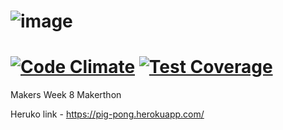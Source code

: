 ![image](https://github.com/ciawalsh/Pig-Pong/blob/master/public/image/logo.png?raw=true)
=============================================================
[![Code Climate](https://codeclimate.com/github/ciawalsh/Pig-Pong/badges/gpa.svg)](https://codeclimate.com/github/ciawalsh/Pig-Pong) [![Test Coverage](https://codeclimate.com/github/ciawalsh/Pig-Pong/badges/coverage.svg)](https://codeclimate.com/github/ciawalsh/Pig-Pong)
=============================================================
Makers Week 8 Makerthon

Heruko link - https://pig-pong.herokuapp.com/
